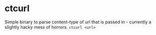 # ctcurl
Simple binary to parse content-type of url that is passed in - currently a slightly hacky mess of horrors. 
`ctcurl <url>`
